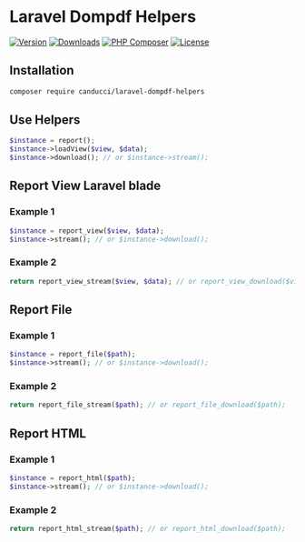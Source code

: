 # Laravel Dompdf Helpers

[![Version](https://img.shields.io/packagist/v/canducci/laravel-dompdf-helpers.svg?label=version)](https://packagist.org/packages/canducci/laravel-dompdf-helpers)
[![Downloads](https://img.shields.io/packagist/dt/canducci/laravel-dompdf-helpers.svg?style=flat)](https://packagist.org/packages/canducci/laravel-dompdf-helpers)
[![PHP Composer](https://github.com/canducci/laravel-dompdf-helpers/workflows/PHP%20Composer/badge.svg)](https://packagist.org/packages/canducci/laravel-dompdf-helpers)
[![License](https://img.shields.io/packagist/l/canducci/laravel-dompdf-helpers.svg)](https://packagist.org/packages/canducci/laravel-dompdf-helpers)

## Installation

```sh
composer require canducci/laravel-dompdf-helpers
```

## Use Helpers

```php
$instance = report();
$instance->loadView($view, $data);
$instance->download(); // or $instance->stream();
```

## Report View Laravel blade

### Example 1

```php
$instance = report_view($view, $data);
$instance->stream(); // or $instance->download();
```

### Example 2

```php
return report_view_stream($view, $data); // or report_view_download($view, $data);
```

## Report File

### Example 1

```php
$instance = report_file($path);
$instance->stream(); // or $instance->download();
```

### Example 2

```php
return report_file_stream($path); // or report_file_download($path);
```

## Report HTML

### Example 1

```php
$instance = report_html($path);
$instance->stream(); // or $instance->download();
```

### Example 2

```php
return report_html_stream($path); // or report_html_download($path);
```